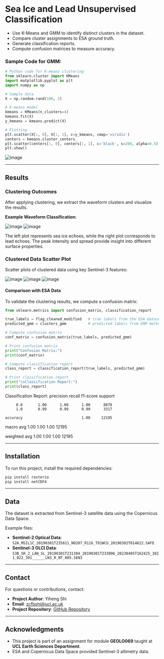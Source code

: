 # Sea Ice and Lead Unsupervised Classification
   - Use K-Means and GMM to identify distinct clusters in the dataset.
   - Compare cluster assignments to ESA ground truth.
   - Generate classification reports.
   - Compute confusion matrices to measure accuracy.

### Sample Code for GMM:
```python
# Python code for K-means clustering
from sklearn.cluster import KMeans
import matplotlib.pyplot as plt
import numpy as np

# Sample data
X = np.random.rand(100, 2)

# K-means model
kmeans = KMeans(n_clusters=4)
kmeans.fit(X)
y_kmeans = kmeans.predict(X)

# Plotting
plt.scatter(X[:, 0], X[:, 1], c=y_kmeans, cmap='viridis')
centers = kmeans.cluster_centers_
plt.scatter(centers[:, 0], centers[:, 1], c='black', s=200, alpha=0.5)
plt.show()
```
![image](https://github.com/user-attachments/assets/e3aff6ef-910f-48d5-b4c8-ac62a2d330ad)

---

## Results
### Clustering Outcomes

After applying clustering, we extract the waveform clusters and visualize the results.

**Example Waveform Classification:**

![image](https://github.com/user-attachments/assets/92f8c9cf-5deb-4dde-b35a-0c08fecde820)
![image](https://github.com/user-attachments/assets/50068d3a-00e7-4f2a-9f37-7cccd6db9c37)



The left plot represents sea ice echoes, while the right plot corresponds to lead echoes. The peak intensity and spread provide insight into different surface properties.

### Clustered Data Scatter Plot

Scatter plots of clustered data using key Sentinel-3 features:

![image](https://github.com/user-attachments/assets/8456718c-7385-4992-aab2-86e771befc85)
![image](https://github.com/user-attachments/assets/b76806df-31b0-4c38-981b-955ed45528de)
![image](https://github.com/user-attachments/assets/5a93179c-280d-4554-abda-0be06b79fa8e)

#### Comparison with ESA Data
To validate the clustering results, we compute a confusion matrix:
```python
from sklearn.metrics import confusion_matrix, classification_report

true_labels = flag_cleaned_modified   # true labels from the ESA dataset
predicted_gmm = clusters_gmm          # predicted labels from GMM method

# Compute confusion matrix
conf_matrix = confusion_matrix(true_labels, predicted_gmm)

# Print confusion matrix
print("Confusion Matrix:")
print(conf_matrix)

# Compute classification report
class_report = classification_report(true_labels, predicted_gmm)

# Print classification report
print("\nClassification Report:")
print(class_report)
```

Classification Report:
              precision    recall  f1-score   support

         0.0       1.00      1.00      1.00      8878
         1.0       0.99      0.99      0.99      3317

    accuracy                           1.00     12195
   macro avg       1.00      1.00      1.00     12195

weighted avg       1.00      1.00      1.00     12195

---

## Installation
To run this project, install the required dependencies:
```bash
pip install rasterio
pip install netCDF4
```

---

## Data
The dataset is extracted from Sentinel-3 satellite data using the Copernicus Data Space.

Example files:
- **Sentinel-2 Optical Data**: `S2A_MSIL1C_20190301T235611_N0207_R116_T01WCU_20190302T014622.SAFE`
- **Sentinel-3 OLCI Data**: `S3B_SR_2_LAN_SL_20190301T231304_20190301T233006_20230405T162425_1021_022_301______LN3_R_NT_005.SEN3`

---

## Contact
For questions or contributions, contact:
- **Project Author**: Yiheng Shi
- **Email**: zcfbshi@ucl.ac.uk
- **Project Repository**: [GitHub Repository](https://github.com/affan1317/sea-ice-and-lead-unsupervised-learning)

---

## Acknowledgments
- This project is part of an assignment for module **GEOLO069** taught at **UCL Earth Sciences Department**.
- ESA and Copernicus Data Space provided Sentinel-3 altimetry data.
